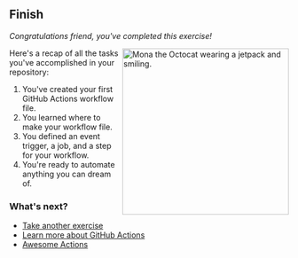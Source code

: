 ## Finish

_Congratulations friend, you've completed this exercise!_

<img src="https://octodex.github.com/images/jetpacktocat.png" alt="Mona the Octocat wearing a jetpack and smiling." width="300" align="right"/>

Here's a recap of all the tasks you've accomplished in your repository:

1. You've created your first GitHub Actions workflow file.
1. You learned where to make your workflow file.
1. You defined an event trigger, a job, and a step for your workflow.
1. You're ready to automate anything you can dream of.

### What's next?

- [Take another exercise](https://skills.github.com/)
- [Learn more about GitHub Actions](https://docs.github.com/actions/)
- [Awesome Actions](https://github.com/sdras/awesome-actions)
